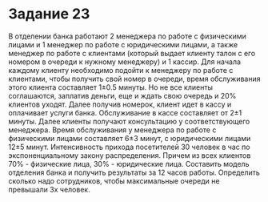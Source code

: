 # Задание 23
В отделении банка работают 2 менеджера по работе с физическими лицами и 1 менеджер по работе с юридическими лицами, а также менеджер по работе с клиентами (который выдает клиенту талон с его номером в очереди к нужному менеджеру) и 1 кассир. Для начала каждому клиенту необходимо подойти к менеджеру по работе с клиентами, чтобы получить свой номер в очереди, время обслуживания этого клиента составляет 1±0.5 минуты. Но не все клиенты соглашаются, заплатив деньги, еще и ждать свою очередь и 20% клиентов уходят. Далее получив номерок, клиент идет в кассу и оплачивает услуги банка. Обслуживание в кассе составляет от 2±1 минуты. Далее клиенты получают консультацию у соответствующего менеджера. Время обслуживания у менеджера по работе с физическими лицами составляет 6±3 минут, с юридическими лицами 12±5 минут. Интенсивность прихода посетителей 30 человек в час по экспоненциальному закону распределения. Причем из всех клиентов 70% - физические лица, 30% - юридические лица. Составить модель отделения банка и получить результаты за 12 часов работы. Определить сколько надо сотрудников, чтобы максимальные очереди не превышали 3х человек.